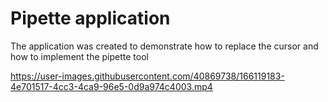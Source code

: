 # Pipette application

The application was created to demonstrate how to replace the cursor and how to implement the pipette tool

https://user-images.githubusercontent.com/40869738/166119183-4e701517-4cc3-4ca9-96e5-0d9a974c4003.mp4
